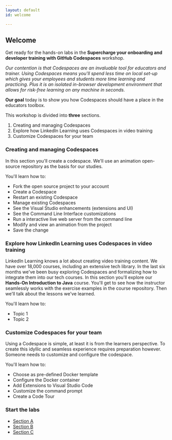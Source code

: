 ```yaml
---
layout: default
id: welcome

---
```


## Welcome
Get ready for the hands-on labs in the **Supercharge your onboarding and developer training with GitHub Codespaces** workshop. 

*Our contention is that Codespaces are an invaluable tool for educators and trainer. Using Codespaces means you'll spend less time on local set-up which gives your employees and students more time learning and practicing. Plus it is an isolated in-browser development environment that allows for risk-free learning on any machine in seconds.*

**Our goal** today is to show you how Codespaces should have a place in the educators toolbox. 

This workshop is divided into **three** sections.

1. Creating and managing Codespaces
2. Explore how LinkedIn Learning uses Codespaces in video training
3. Customize Codespaces for your team

### Creating and managing Codespaces

In this section you'll create a codespace.  We'll use an animation open-source repository as the basis for our studies.

You'll learn how to:

* Fork the open source project to your account
* Create a Codespace
* Restart an existing Codespace
* Manage existing Codespaces
* See the Visual Studio enhancements (extensions and UI)
* See the Command Line Interface customizations
* Run a interactive live web server from the command line
* Modify and view an animation from the project
* Save the change

###	Explore how LinkedIn Learning uses Codespaces in video training

LinkedIn Learning knows a lot about creating video training content. We have over 18,000 courses, including an extensive tech library. In the last six months we've been busy exploring Codespaces and formalizing how to integrate them into our tech courses. In this section you'll explore our **Hands-On Introduction to Java** course. You'll get to see how the instructor seamlessly works with the exercise examples in the course repository. Then we'll talk about the lessons we've learned.

You'll learn how to:

* Topic 1
* Topic 2

### Customize Codespaces for your team

Using a Codespace is simple, at least it is from the learners perspective. To create this idyllic and seamless experience requires preparation however. 
Someone needs to customize and configure the codespace.

You'll learn how to:

* Choose as pre-defined Docker template
* Configure the Docker container
* Add Extensions to Visual Studio Code
* Customize the command prompt
* Create a Code Tour

### Start the labs

* <a href="/walt/">Section A</a>
* <a href="/morten/">Section B</a>
* <a href="/ray/">Section C</a>
